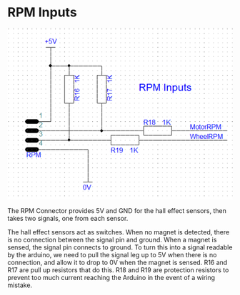 # RPM Inputs

![](../.gitbook/assets/rpm-input-schematic.png)

The RPM Connector provides 5V and GND for the hall effect sensors, then takes two signals, one from each sensor.

The hall effect sensors act as switches. When no magnet is detected, there is no connection between the signal pin and ground. When a magnet is sensed, the signal pin connects to ground. To turn this into a signal readable by the arduino, we need to pull the signal leg up to 5V when there is no connection, and allow it to drop to 0V when the magnet is sensed. R16 and R17 are pull up resistors that do this. R18 and R19 are protection resistors to prevent too much current reaching the Arduino in the event of a wiring mistake.

